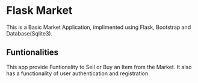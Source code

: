 # Flask Market

This is a Basic Market Application, implimented using Flask, Bootstrap and Database(Sqlite3).




## Funtionalities

This app provide Funtionality to Sell or Buy an Item from the Market. It also has a functionality of user authentication and registration.
